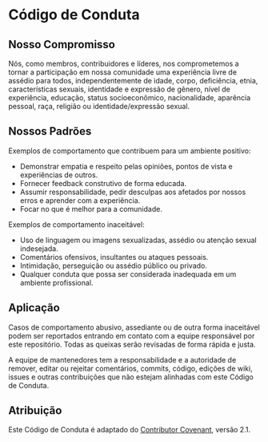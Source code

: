 # Código de Conduta

## Nosso Compromisso

Nós, como membros, contribuidores e líderes, nos comprometemos a tornar a
participação em nossa comunidade uma experiência livre de assédio para todos,
independentemente de idade, corpo, deficiência, etnia, características sexuais,
identidade e expressão de gênero, nível de experiência, educação, status
socioeconômico, nacionalidade, aparência pessoal, raça, religião ou
identidade/expressão sexual.

## Nossos Padrões

Exemplos de comportamento que contribuem para um ambiente positivo:

* Demonstrar empatia e respeito pelas opiniões, pontos de vista e experiências
de outros.
* Fornecer feedback construtivo de forma educada.
* Assumir responsabilidade, pedir desculpas aos afetados por nossos erros e
aprender com a experiência.
* Focar no que é melhor para a comunidade.

Exemplos de comportamento inaceitável:

* Uso de linguagem ou imagens sexualizadas, assédio ou atenção sexual indesejada.
* Comentários ofensivos, insultantes ou ataques pessoais.
* Intimidação, perseguição ou assédio público ou privado.
* Qualquer conduta que possa ser considerada inadequada em um ambiente profissional.

## Aplicação

Casos de comportamento abusivo, assediante ou de outra forma inaceitável podem
ser reportados entrando em contato com a equipe responsável por este repositório.
Todas as queixas serão revisadas de forma rápida e justa.

A equipe de mantenedores tem a responsabilidade e a autoridade de remover,
editar ou rejeitar comentários, commits, código, edições de wiki, issues e
outras contribuições que não estejam alinhadas com este Código de Conduta.

## Atribuição

Este Código de Conduta é adaptado do
[Contributor Covenant](https://www.contributor-covenant.org), versão 2.1.
